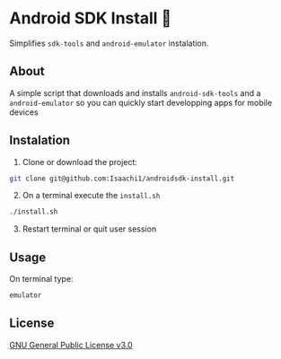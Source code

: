 # Android SDK Install 📱

Simplifies `sdk-tools` and `android-emulator` instalation.

## About

A simple script that downloads and installs `android-sdk-tools` and a `android-emulator` so you can quickly start developping apps for mobile devices

## Instalation

1. Clone or download the project:

```bash
git clone git@github.com:Isaachi1/androidsdk-install.git
```

2. On a terminal execute the `install.sh`

```bash
./install.sh
```

3. Restart terminal or quit user session

## Usage

On terminal type:

```bash
emulator
```

## License

[GNU General Public License v3.0](LICENSE)
